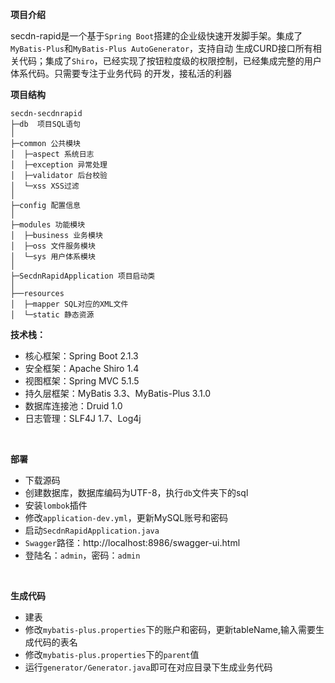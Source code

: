 **项目介绍**

secdn-rapid是一个基于`Spring Boot`搭建的企业级快速开发脚手架。集成了`MyBatis-Plus`和`MyBatis-Plus AutoGenerator`，支持自动
生成CURD接口所有相关代码；集成了`Shiro`，已经实现了按钮粒度级的权限控制，已经集成完整的用户体系代码。只需要专注于业务代码
的开发，接私活的利器




**项目结构** 
```
secdn-secdnrapid
├─db  项目SQL语句
│
├─common 公共模块
│  ├─aspect 系统日志
│  ├─exception 异常处理
│  ├─validator 后台校验
│  └─xss XSS过滤
│ 
├─config 配置信息
│ 
├─modules 功能模块
│  ├─business 业务模块
│  ├─oss 文件服务模块
│  └─sys 用户体系模块
│ 
├─SecdnRapidApplication 项目启动类
│  
├──resources 
│  ├─mapper SQL对应的XML文件
│  └─static 静态资源

```



**技术栈：** 
- 核心框架：Spring Boot 2.1.3
- 安全框架：Apache Shiro 1.4
- 视图框架：Spring MVC 5.1.5
- 持久层框架：MyBatis 3.3、MyBatis-Plus 3.1.0
- 数据库连接池：Druid 1.0
- 日志管理：SLF4J 1.7、Log4j
<br> 


 **部署**
- 下载源码
- 创建数据库，数据库编码为UTF-8，执行`db`文件夹下的sql
- 安装`lombok`插件
- 修改`application-dev.yml`，更新MySQL账号和密码
- 启动`SecdnRapidApplication.java`
- `Swagger`路径：http://localhost:8986/swagger-ui.html
- 登陆名：`admin`，密码：`admin`

<br> 


**生成代码**
- 建表
- 修改`mybatis-plus.properties`下的账户和密码，更新tableName,输入需要生成代码的表名
- 修改`mybatis-plus.properties`下的`parent`值
- 运行`generator/Generator.java`即可在对应目录下生成业务代码

<br> 


